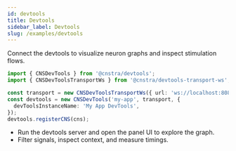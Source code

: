```yaml
---
id: devtools
title: Devtools
sidebar_label: Devtools
slug: /examples/devtools
---
```


Connect the devtools to visualize neuron graphs and inspect stimulation flows.

```ts
import { CNSDevTools } from '@cnstra/devtools';
import { CNSDevToolsTransportWs } from '@cnstra/devtools-transport-ws';

const transport = new CNSDevToolsTransportWs({ url: 'ws://localhost:8080' });
const devtools = new CNSDevTools('my-app', transport, {
  devToolsInstanceName: 'My App DevTools',
});
devtools.registerCNS(cns);
```

- Run the devtools server and open the panel UI to explore the graph.
- Filter signals, inspect context, and measure timings.
